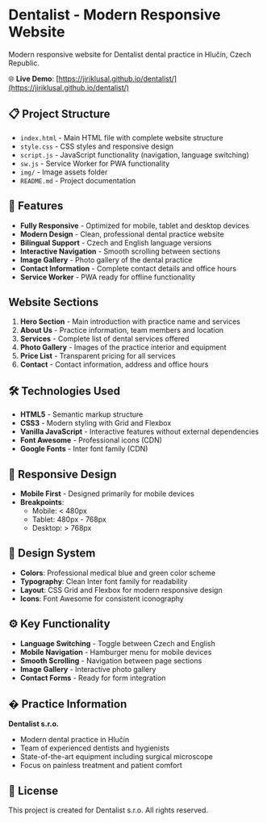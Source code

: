 # Dentalist - Modern Responsive Website

Modern responsive website for Dentalist dental practice in Hlučín, Czech Republic.

🌐 **Live Demo**: [https://jiriklusal.github.io/dentalist/](https://jiriklusal.github.io/dentalist/)

## 📋 Project Structure

- `index.html` - Main HTML file with complete website structure
- `style.css` - CSS styles and responsive design
- `script.js` - JavaScript functionality (navigation, language switching)
- `sw.js` - Service Worker for PWA functionality
- `img/` - Image assets folder
- `README.md` - Project documentation

## 🌟 Features

- **Fully Responsive** - Optimized for mobile, tablet and desktop devices
- **Modern Design** - Clean, professional dental practice website
- **Bilingual Support** - Czech and English language versions
- **Interactive Navigation** - Smooth scrolling between sections
- **Image Gallery** - Photo gallery of the dental practice
- **Contact Information** - Complete contact details and office hours
- **Service Worker** - PWA ready for offline functionality

##  Website Sections

1. **Hero Section** - Main introduction with practice name and services
2. **About Us** - Practice information, team members and location
3. **Services** - Complete list of dental services offered
4. **Photo Gallery** - Images of the practice interior and equipment
5. **Price List** - Transparent pricing for all services
6. **Contact** - Contact information, address and office hours

## 🛠 Technologies Used

- **HTML5** - Semantic markup structure
- **CSS3** - Modern styling with Grid and Flexbox
- **Vanilla JavaScript** - Interactive features without external dependencies
- **Font Awesome** - Professional icons (CDN)
- **Google Fonts** - Inter font family (CDN)

## 📱 Responsive Design

- **Mobile First** - Designed primarily for mobile devices
- **Breakpoints**:
  - Mobile: < 480px
  - Tablet: 480px - 768px  
  - Desktop: > 768px

## 🎨 Design System

- **Colors**: Professional medical blue and green color scheme
- **Typography**: Clean Inter font family for readability
- **Layout**: CSS Grid and Flexbox for modern responsive design
- **Icons**: Font Awesome for consistent iconography

## ⚙️ Key Functionality

- **Language Switching** - Toggle between Czech and English
- **Mobile Navigation** - Hamburger menu for mobile devices
- **Smooth Scrolling** - Navigation between page sections
- **Image Gallery** - Interactive photo gallery
- **Contact Forms** - Ready for form integration

## � Practice Information

**Dentalist s.r.o.**
- Modern dental practice in Hlučín
- Team of experienced dentists and hygienists
- State-of-the-art equipment including surgical microscope
- Focus on painless treatment and patient comfort

## 📝 License

This project is created for Dentalist s.r.o. All rights reserved.
